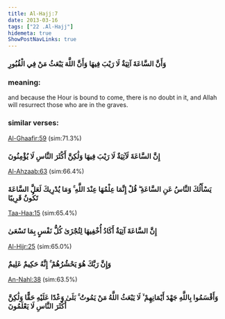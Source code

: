 ```yaml
---
title: Al-Hajj:7
date: 2013-03-16
tags: ["22 .Al-Hajj"]
hidemeta: true 
ShowPostNavLinks: true 
---
```

### وَأَنَّ السَّاعَةَ آتِيَةٌ لَا رَيْبَ فِيهَا وَأَنَّ اللَّهَ يَبْعَثُ مَنْ فِي الْقُبُورِ
### meaning: 
and because the Hour is bound to come, there is no doubt in it, and Allah will resurrect those who are in the graves.
### similar verses: 

[Al-Ghaafir:59](/40/59) (sim:71.3%)

### إِنَّ السَّاعَةَ لَآتِيَةٌ لَا رَيْبَ فِيهَا وَلَٰكِنَّ أَكْثَرَ النَّاسِ لَا يُؤْمِنُونَ

[Al-Ahzaab:63](/33/63) (sim:66.4%)

### يَسْأَلُكَ النَّاسُ عَنِ السَّاعَةِ ۖ قُلْ إِنَّمَا عِلْمُهَا عِنْدَ اللَّهِ ۚ وَمَا يُدْرِيكَ لَعَلَّ السَّاعَةَ تَكُونُ قَرِيبًا

[Taa-Haa:15](/20/15) (sim:65.4%)

### إِنَّ السَّاعَةَ آتِيَةٌ أَكَادُ أُخْفِيهَا لِتُجْزَىٰ كُلُّ نَفْسٍ بِمَا تَسْعَىٰ

[Al-Hijr:25](/15/25) (sim:65.0%)

### وَإِنَّ رَبَّكَ هُوَ يَحْشُرُهُمْ ۚ إِنَّهُ حَكِيمٌ عَلِيمٌ

[An-Nahl:38](/16/38) (sim:63.5%)

### وَأَقْسَمُوا بِاللَّهِ جَهْدَ أَيْمَانِهِمْ ۙ لَا يَبْعَثُ اللَّهُ مَنْ يَمُوتُ ۚ بَلَىٰ وَعْدًا عَلَيْهِ حَقًّا وَلَٰكِنَّ أَكْثَرَ النَّاسِ لَا يَعْلَمُونَ
